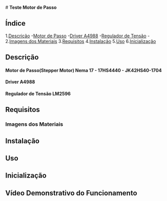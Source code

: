 ﻿﻿# **Teste Motor de Passo**

## Índice
1.[Descrição](#descrição)
    -[Motor de Passo](#motor-de-passostepper-motor-nema-17---17hs4440---jk42hs40-1704)
    -[Driver A4988](#driver-a4988)
    -[Regulador de Tensão](#regulador-de-tensão-lm2596)
    -[]()
2.[Imagens dos Materiais](#imagens-dos-materiais)
3.[Requisitos](#requisitos)
4.[Instalação](#instalação)
5.[Uso](#uso)
6.[Inicialização](#inicialização)


## Descrição
 #### Motor de Passo(Stepper Motor) Nema 17 - 17HS4440 - JK42HS40-1704

 #### Driver A4988

 #### Regulador de Tensão LM2596

## Requisitos

### Imagens dos Materiais

## Instalação

## Uso

## Inicialização

## Vídeo Demonstrativo do Funcionamento


